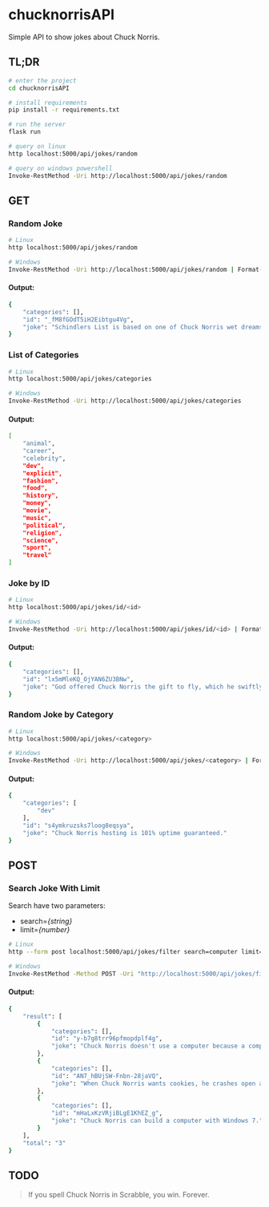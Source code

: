 
# chucknorrisAPI
Simple API to show jokes about Chuck Norris.

## TL;DR

```bash
# enter the project
cd chucknorrisAPI

# install requirements
pip install -r requirements.txt

# run the server
flask run

# query on linux
http localhost:5000/api/jokes/random

# query on windows powershell
Invoke-RestMethod -Uri http://localhost:5000/api/jokes/random 
```
## GET

### Random Joke
```bash
# Linux
http localhost:5000/api/jokes/random

# Windows
Invoke-RestMethod -Uri http://localhost:5000/api/jokes/random | Format-List
```

#### Output:
```bash
{
    "categories": [],
    "id": "_fM8fGOdT5iH2Eibtgu4Vg",
    "joke": "Schindlers List is based on one of Chuck Norris wet dreams"
}
```
### List of Categories
```bash
# Linux
http localhost:5000/api/jokes/categories

# Windows
Invoke-RestMethod -Uri http://localhost:5000/api/jokes/categories
```

#### Output:
```bash
[
    "animal",
    "career",
    "celebrity",
    "dev",
    "explicit",
    "fashion",
    "food",
    "history",
    "money",
    "movie",
    "music",
    "political",
    "religion",
    "science",
    "sport",
    "travel"
]
```

### Joke by ID
```bash
# Linux
http localhost:5000/api/jokes/id/<id>

# Windows
Invoke-RestMethod -Uri http://localhost:5000/api/jokes/id/<id> | Format-List

```

#### Output:
```bash
{
    "categories": [],
    "id": "lx5mMleKQ_OjYAN6ZU3BNw",
    "joke": "God offered Chuck Norris the gift to fly, which he swiftly declined for super strength roundhouse ability."
}
```

### Random Joke by Category
```bash
# Linux
http localhost:5000/api/jokes/<category>

# Windows
Invoke-RestMethod -Uri http://localhost:5000/api/jokes/<category> | Format-List
```

#### Output:
```bash
{
    "categories": [
        "dev"
    ],
    "id": "s4ymkruzsks7loog8eqsya",
    "joke": "Chuck Norris hosting is 101% uptime guaranteed."
}
```

## POST

### Search Joke With Limit

Search have two parameters:
- search=*{string}*
- limit=*{number}*
```bash
# Linux
http --form post localhost:5000/api/jokes/filter search=computer limit=3

# Windows
Invoke-RestMethod -Method POST -Uri "http://localhost:5000/api/jokes/filter" -Body @{search="computer"; limit="3"} | ForEach-Object result | Format-List

```

#### Output:
```bash
{
    "result": [
        {
            "categories": [],
            "id": "y-b7g8trr96pfmopdplf4g",
            "joke": "Chuck Norris doesn't use a computer because a computer does everything slower than Chuck Norris."
        },
        {
            "categories": [],
            "id": "AN7_hBUjSW-Fnbn-28jaVQ",
            "joke": "When Chuck Norris wants cookies, he crashes open a computer."
        },
        {
            "categories": [],
            "id": "mHaLxKzVRjiBLgE1KhEZ_g",
            "joke": "Chuck Norris can build a computer with Windows 7."
        }
    ],
    "total": "3"
}

```
## TODO

>If you spell Chuck Norris in Scrabble, you win. Forever.

